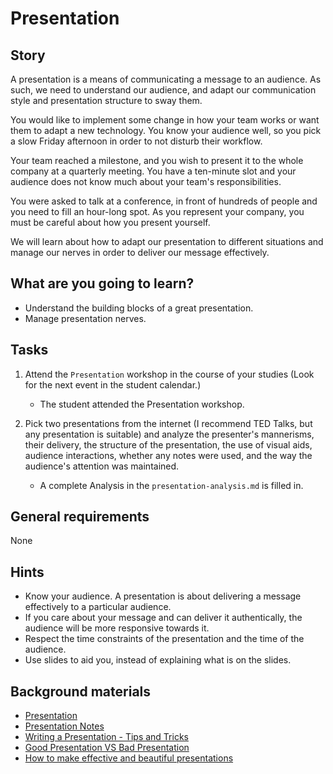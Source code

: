 # Presentation

## Story

A presentation is a means of communicating a message to an audience.
As such, we need to understand our audience, and adapt our communication style and presentation structure to sway them.

You would like to implement some change in how your team works or want them to adapt a new technology.
You know your audience well, so you pick a slow Friday afternoon in order to not disturb their workflow.

Your team reached a milestone, and you wish to present it to the whole company at a quarterly meeting.
You have a ten-minute slot and your audience does not know much about your team's responsibilities.

You were asked to talk at a conference, in front of hundreds of people and you need to fill an hour-long spot.
As you represent your company, you must be careful about how you present yourself.

We will learn about how to adapt our presentation to different situations and manage our nerves in order to deliver our message effectively.

## What are you going to learn?

- Understand the building blocks of a great presentation.
- Manage presentation nerves.

## Tasks

1. Attend the `Presentation` workshop in the course of your studies (Look for the next event in the student calendar.)
    - The student attended the Presentation workshop.

2. Pick two presentations from the internet (I recommend TED Talks, but any presentation is suitable) and analyze the presenter's mannerisms, their delivery, the structure of the presentation, the use of visual aids, audience interactions, whether any notes were used, and the way the audience's attention was maintained.
    - A complete Analysis in the `presentation-analysis.md` is filled in.

## General requirements

None

## Hints

- Know your audience. A presentation is about delivering a message effectively to a particular audience.
- If you care about your message and can deliver it authentically, the audience will be more responsive towards it.
- Respect the time constraints of the presentation and the time of the audience.
- Use slides to aid you, instead of explaining what is on the slides.

## Background materials

- <i class="far fa-exclamation"></i> [Presentation](project/curriculum/materials/competencies/professional-communication/presentation.md.html)
- <i class="far fa-candy-cane"></i> [Presentation Notes](project/curriculum/materials/pages/softskills/presentation/presentation-notes.md)
- <i class="far fa-candy-cane"></i> [Writing a Presentation - Tips and Tricks](project/curriculum/materials/pages/softskills/presentation/writing-a-presentation-tips-and-tricks.md)
- <i class="far fa-video"></i> [Good Presentation VS Bad Presentation](https://www.youtube.com/watch?v=V8eLdbKXGzk)
- <i class="far fa-book-open"></i> [How to make effective and beautiful presentations](https://www.shutterstock.com/blog/tips-on-how-to-make-effective-beautiful-powerpoint-presentations)
